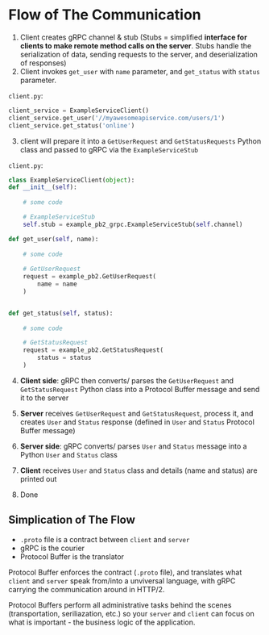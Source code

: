 # Flow of The Communication

1. Client creates gRPC channel & stub (Stubs = simplified **interface for clients to make remote method calls on the server**. Stubs handle the serialization of data, sending requests to the server, and deserialization of responses)
2. Client invokes `get_user` with `name` parameter, and `get_status` with `status` parameter.

`client.py`:
```py
client_service = ExampleServiceClient()
client_service.get_user('//myawesomeapiservice.com/users/1')
client_service.get_status('online')
```

3. client will prepare it into a `GetUserRequest` and `GetStatusRequests` Python class and passed to gRPC via the `ExampleServiceStub`

`client.py`:
```py
class ExampleServiceClient(object):
def __init__(self):
    
    # some code

    # ExampleServiceStub
    self.stub = example_pb2_grpc.ExampleServiceStub(self.channel)

def get_user(self, name):
   
    # some code
   
    # GetUserRequest
    request = example_pb2.GetUserRequest(
        name = name
    )


def get_status(self, status):
    
    # some code

    # GetStatusRequest
    request = example_pb2.GetStatusRequest(
        status = status
    )
```

4. **Client side**: gRPC then converts/ parses the `GetUserRequest` and `GetStatusRequest` Python class into a Protocol Buffer message and send it to the server

5. **Server** receives `GetUserRequest` and `GetStatusRequest`, process it, and creates `User` and `Status` response (defined in `User` and `Status` Protocol Buffer message)

6. **Server side**: gRPC converts/ parses `User` and `Status` message into a Python `User` and `Status` class

7. **Client** receives `User` and `Status` class and details (name and status) are printed out

8. Done


## Simplication of The Flow

- `.proto` file is a contract between `client` and `server`
- gRPC is the courier
- Protocol Buffer is the translator

Protocol Buffer enforces the contract (`.proto` file), and translates what `client` and `server` speak from/into a unviversal language, with gRPC carrying the communication around in HTTP/2.

Protocol Buffers perform all administrative tasks behind the scenes (transportation, seriliazation, etc.) so your `server` and `client` can focus on what is important - the business logic of the application.

